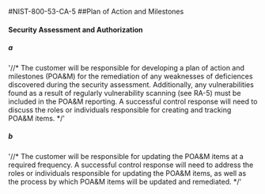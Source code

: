 #NIST-800-53-CA-5
##Plan of Action and Milestones

#### Security Assessment and Authorization

##### a
'//*
The customer will be responsible for developing a plan of action and
milestones (POA&M) for the remediation of any weaknesses of deficiences
discovered during the security assessment. Additionally, any
vulnerabilities found as a result of regularly vulnerability scanning
(see RA-5) must be included in the POA&M reporting. A successful control
response will need to discuss the roles or individuals responsible for
creating and tracking POA&M items.
*/'


##### b
'//*
The customer will be responsible for updating the POA&M items at a
required frequency. A successful control response will need to address
the roles or individuals responsible for updating the POA&M items,
as well as the process by which POA&M items will be updated and
remediated.
*/'

